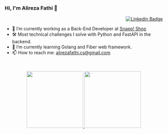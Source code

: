 ### Hi, I'm Alireza Fathi 👋

<div align=right>
  
[![Linkedin Badge](https://img.shields.io/badge/-LinkedIn-blue?style=flat-square&logo=Linkedin&logoColor=white&link=https://www.linkedin.com/in/alirezafathi95/)](https://www.linkedin.com/in/alirezafathi95/) 
</div>

- 🔭 I’m currently working as a Back-End Developer at [Snapp! Shop](https://shop.snapp.ir/)
- 🛠 Most technical challenges I solve with Python and FastAPI in the backend.
- 🌱 I’m currently learning Golang and Fiber web framework.
- 📫 How to reach me: alirezafathi.cs@gmail.com

<br>

<p align="center">
<a href="https://github.com/sudoAlireza">
  <img height="180em" src="https://github-readme-stats-eight-theta.vercel.app/api?username=sudoAlireza&show_icons=true&theme=nord&include_all_commits=true&count_private=true"/>
  <img height="180em" src="https://github-readme-stats-eight-theta.vercel.app/api/top-langs/?username=sudoAlireza&layout=compact&langs_count=8&theme=nord&include_all_commits=true&count_private=true"/>
</a>
</p>
<!--
**sudoAlireza/sudoAlireza** is a ✨ _special_ ✨ repository because its `README.md` (this file) appears on your GitHub profile.

Here are some ideas to get you started:

- 🔭 I’m currently working on ...
- 🌱 I’m currently learning ...
- 👯 I’m looking to collaborate on ...
- 🤔 I’m looking for help with ...
- 💬 Ask me about ...
- 📫 How to reach me: ...
- 😄 Pronouns: ...
- ⚡ Fun fact: ...
-->
